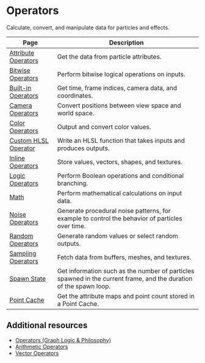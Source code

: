 # Operators

Calculate, convert, and manipulate data for particles and effects.

| **Page** | **Description** |
| --- | --- |
| [Attribute Operators](OperatorAttribute.md) | Get the data from particle attributes. |
| [Bitwise Operators](Bitwise.md) | Perform bitwise logical operations on inputs. |
| [Built-in Operators](Builtin.md) | Get time, frame indices, camera data, and coordinates. |
| [Camera Operators](Camera.md) | Convert positions between view space and world space. |
| [Color Operators](Color.md) | Output and convert color values. |
| [Custom HLSL Operator](Operator-CustomHLSL.md) | Write an HLSL function that takes inputs and produces outputs. |
| [Inline Operators](Inline.md) | Store values, vectors, shapes, and textures. |
| [Logic Operators](Logic.md) | Perform Boolean operations and conditional branching. |
| [Math](Math.md) | Perform mathematical calculations on input data. |
| [Noise Operators](Noise.md) | Generate procedural noise patterns, for example to control the behavior of particles over time. |
| [Random Operators](Random.md) | Generate random values or select random outputs. |
| [Sampling Operators](Sampling.md) | Fetch data from buffers, meshes, and textures. |
| [Spawn State](Operator-SpawnState.md) | Get information such as the number of particles spawned in the current frame, and the duration of the spawn loop. |
| [Point Cache](Operator-PointCache.md) | Get the attribute maps and point count stored in a Point Cache. |

## Additional resources

- [Operators (Graph Logic & Philosophy)](Operators.md)
- [Arithmetic Operators](Arithmetic.md)
- [Vector Operators](Vector.md)




